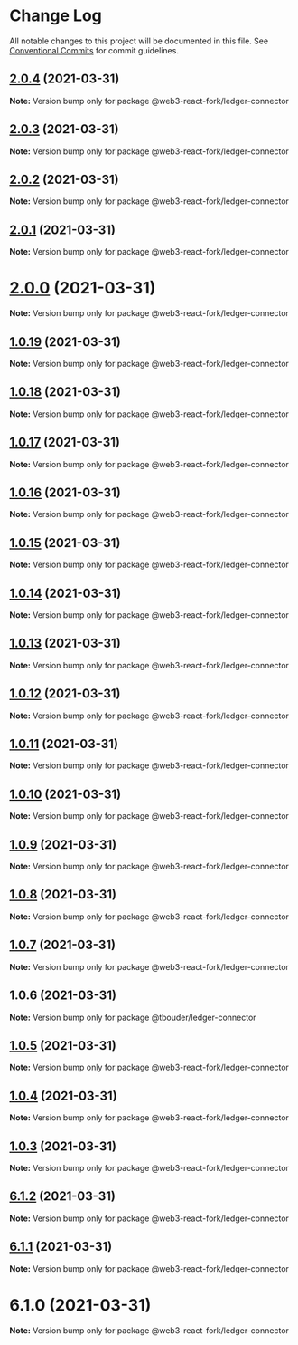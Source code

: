 # Change Log

All notable changes to this project will be documented in this file.
See [Conventional Commits](https://conventionalcommits.org) for commit guidelines.

## [2.0.4](https://github.com/TBouder/web3-react-fork/compare/@web3-react-fork/ledger-connector@2.0.3...@web3-react-fork/ledger-connector@2.0.4) (2021-03-31)

**Note:** Version bump only for package @web3-react-fork/ledger-connector





## [2.0.3](https://github.com/TBouder/web3-react-fork/compare/@web3-react-fork/ledger-connector@2.0.2...@web3-react-fork/ledger-connector@2.0.3) (2021-03-31)

**Note:** Version bump only for package @web3-react-fork/ledger-connector





## [2.0.2](https://github.com/TBouder/web3-react-fork/compare/@web3-react-fork/ledger-connector@2.0.1...@web3-react-fork/ledger-connector@2.0.2) (2021-03-31)

**Note:** Version bump only for package @web3-react-fork/ledger-connector





## [2.0.1](https://github.com/TBouder/web3-react-fork/compare/@web3-react-fork/ledger-connector@2.0.0...@web3-react-fork/ledger-connector@2.0.1) (2021-03-31)

**Note:** Version bump only for package @web3-react-fork/ledger-connector





# [2.0.0](https://github.com/TBouder/web3-react-fork/compare/@web3-react-fork/ledger-connector@1.0.19...@web3-react-fork/ledger-connector@2.0.0) (2021-03-31)

**Note:** Version bump only for package @web3-react-fork/ledger-connector





## [1.0.19](https://github.com/TBouder/web3-react-fork/compare/@web3-react-fork/ledger-connector@1.0.18...@web3-react-fork/ledger-connector@1.0.19) (2021-03-31)

**Note:** Version bump only for package @web3-react-fork/ledger-connector





## [1.0.18](https://github.com/TBouder/web3-react-fork/compare/@web3-react-fork/ledger-connector@1.0.17...@web3-react-fork/ledger-connector@1.0.18) (2021-03-31)

**Note:** Version bump only for package @web3-react-fork/ledger-connector





## [1.0.17](https://github.com/TBouder/web3-react-fork/compare/@web3-react-fork/ledger-connector@1.0.16...@web3-react-fork/ledger-connector@1.0.17) (2021-03-31)

**Note:** Version bump only for package @web3-react-fork/ledger-connector





## [1.0.16](https://github.com/TBouder/web3-react-fork/compare/@web3-react-fork/ledger-connector@1.0.15...@web3-react-fork/ledger-connector@1.0.16) (2021-03-31)

**Note:** Version bump only for package @web3-react-fork/ledger-connector





## [1.0.15](https://github.com/TBouder/web3-react-fork/compare/@web3-react-fork/ledger-connector@1.0.14...@web3-react-fork/ledger-connector@1.0.15) (2021-03-31)

**Note:** Version bump only for package @web3-react-fork/ledger-connector





## [1.0.14](https://github.com/TBouder/web3-react-fork/compare/@web3-react-fork/ledger-connector@1.0.13...@web3-react-fork/ledger-connector@1.0.14) (2021-03-31)

**Note:** Version bump only for package @web3-react-fork/ledger-connector





## [1.0.13](https://github.com/TBouder/web3-react-fork/compare/@web3-react-fork/ledger-connector@1.0.12...@web3-react-fork/ledger-connector@1.0.13) (2021-03-31)

**Note:** Version bump only for package @web3-react-fork/ledger-connector





## [1.0.12](https://github.com/TBouder/web3-react-fork/compare/@web3-react-fork/ledger-connector@1.0.11...@web3-react-fork/ledger-connector@1.0.12) (2021-03-31)

**Note:** Version bump only for package @web3-react-fork/ledger-connector





## [1.0.11](https://github.com/TBouder/web3-react-fork/compare/@web3-react-fork/ledger-connector@1.0.10...@web3-react-fork/ledger-connector@1.0.11) (2021-03-31)

**Note:** Version bump only for package @web3-react-fork/ledger-connector





## [1.0.10](https://github.com/TBouder/web3-react-fork/compare/@web3-react-fork/ledger-connector@1.0.9...@web3-react-fork/ledger-connector@1.0.10) (2021-03-31)

**Note:** Version bump only for package @web3-react-fork/ledger-connector





## [1.0.9](https://github.com/TBouder/web3-react-fork/compare/@web3-react-fork/ledger-connector@1.0.8...@web3-react-fork/ledger-connector@1.0.9) (2021-03-31)

**Note:** Version bump only for package @web3-react-fork/ledger-connector





## [1.0.8](https://github.com/TBouder/web3-react-fork/compare/@web3-react-fork/ledger-connector@1.0.7...@web3-react-fork/ledger-connector@1.0.8) (2021-03-31)

**Note:** Version bump only for package @web3-react-fork/ledger-connector





## [1.0.7](https://github.com/TBouder/web3-react-fork/compare/@web3-react-fork/ledger-connector@1.0.5...@web3-react-fork/ledger-connector@1.0.7) (2021-03-31)

**Note:** Version bump only for package @web3-react-fork/ledger-connector





## 1.0.6 (2021-03-31)

**Note:** Version bump only for package @tbouder/ledger-connector





## [1.0.5](https://github.com/TBouder/web3-react-fork/compare/@web3-react-fork/ledger-connector@1.0.4...@web3-react-fork/ledger-connector@1.0.5) (2021-03-31)

**Note:** Version bump only for package @web3-react-fork/ledger-connector





## [1.0.4](https://github.com/TBouder/web3-react-fork/compare/@web3-react-fork/ledger-connector@1.0.3...@web3-react-fork/ledger-connector@1.0.4) (2021-03-31)

**Note:** Version bump only for package @web3-react-fork/ledger-connector





## [1.0.3](https://github.com/TBouder/web3-react-fork/compare/@web3-react-fork/ledger-connector@6.1.2...@web3-react-fork/ledger-connector@1.0.3) (2021-03-31)

**Note:** Version bump only for package @web3-react-fork/ledger-connector





## [6.1.2](https://github.com/TBouder/web3-react-fork/compare/@web3-react-fork/ledger-connector@6.1.1...@web3-react-fork/ledger-connector@6.1.2) (2021-03-31)

**Note:** Version bump only for package @web3-react-fork/ledger-connector





## [6.1.1](https://github.com/TBouder/web3-react-fork/compare/@web3-react-fork/ledger-connector@6.1.0...@web3-react-fork/ledger-connector@6.1.1) (2021-03-31)

**Note:** Version bump only for package @web3-react-fork/ledger-connector





# 6.1.0 (2021-03-31)

**Note:** Version bump only for package @web3-react-fork/ledger-connector
